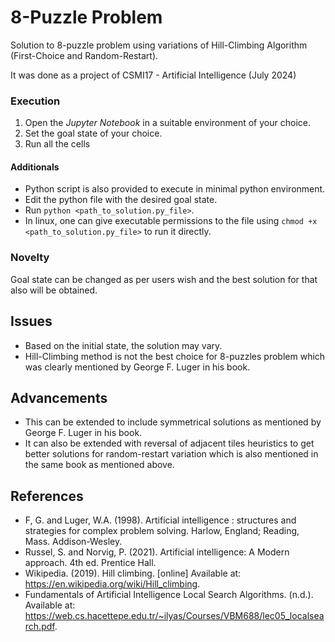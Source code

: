 # 8-Puzzle Problem
Solution to 8-puzzle problem using variations of Hill-Climbing Algorithm (First-Choice and Random-Restart).

It was done as a project of CSMI17 - Artificial Intelligence (July 2024)

### Execution
1. Open the *Jupyter Notebook* in a suitable environment of your choice.
2. Set the goal state of your choice.
3. Run all the cells

#### Additionals
- Python script is also provided to execute in minimal python environment.
- Edit the python file with the desired goal state.
- Run `python <path_to_solution.py_file>`.
- In linux, one can give executable permissions to the file using `chmod +x <path_to_solution.py_file>` to run it directly.

### Novelty
Goal state can be changed as per users wish and the best solution for that also will be obtained.

## Issues
- Based on the initial state, the solution may vary.
- Hill-Climbing method is not the best choice for 8-puzzles problem which was clearly mentioned by George F. Luger in his book.

## Advancements
- This can be extended to include symmetrical solutions as mentioned by George F. Luger in his book.
- It can also be extended with reversal of adjacent tiles heuristics to get better solutions for random-restart variation which is also mentioned in the same book as mentioned above.

## References
- F, G. and Luger, W.A. (1998). Artificial intelligence : structures and strategies for complex problem solving. Harlow, England; Reading, Mass. Addison-Wesley.
- Russel, S. and Norvig, P. (2021). Artificial intelligence: A Modern approach. 4th ed. Prentice Hall.
- Wikipedia. (2019). Hill climbing. [online] Available at: https://en.wikipedia.org/wiki/Hill_climbing.
- Fundamentals of Artificial Intelligence Local Search Algorithms. (n.d.). Available at: https://web.cs.hacettepe.edu.tr/~ilyas/Courses/VBM688/lec05_localsearch.pdf.